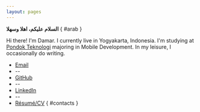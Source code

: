 ```yaml
---
layout: pages
---
```


**السلام عليكم، اهلا وسهلا** { #arab }

Hi there! I'm Damar. I currently live in Yogyakarta, Indonesia. I'm studying at [Pondok Teknologi](https://pondokteknologi.com/) majoring in Mobile Development. In my leisure, I occasionally do writing.

* [Email](mailto:indradamarjati21@gmail.com)
* --
* [GitHub](https://github.com/Indra2108)
* --
* [LinkedIn](https://www.linkedin.com/in/indradamarjati/)
* --
* [Résumé/CV](https://drive.google.com/file/d/1HPEFc1w8VElw2_ISmr8nNsr4yqSJTU8E/view?usp=sharing)
{ #contacts }